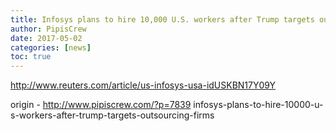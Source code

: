 ```yaml
---
title: Infosys plans to hire 10,000 U.S. workers after Trump targets outsourcing firms
author: PipisCrew
date: 2017-05-02
categories: [news]
toc: true
---
```


http://www.reuters.com/article/us-infosys-usa-idUSKBN17Y09Y

origin - http://www.pipiscrew.com/?p=7839 infosys-plans-to-hire-10000-u-s-workers-after-trump-targets-outsourcing-firms